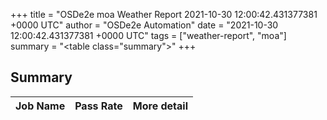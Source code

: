 +++
title = "OSDe2e moa Weather Report 2021-10-30 12:00:42.431377381 +0000 UTC"
author = "OSDe2e Automation"
date = "2021-10-30 12:00:42.431377381 +0000 UTC"
tags = ["weather-report", "moa"]
summary = "<table class=\"summary\"></table>"
+++
## Summary

| Job Name | Pass Rate | More detail |
|----------|-----------|-------------|




